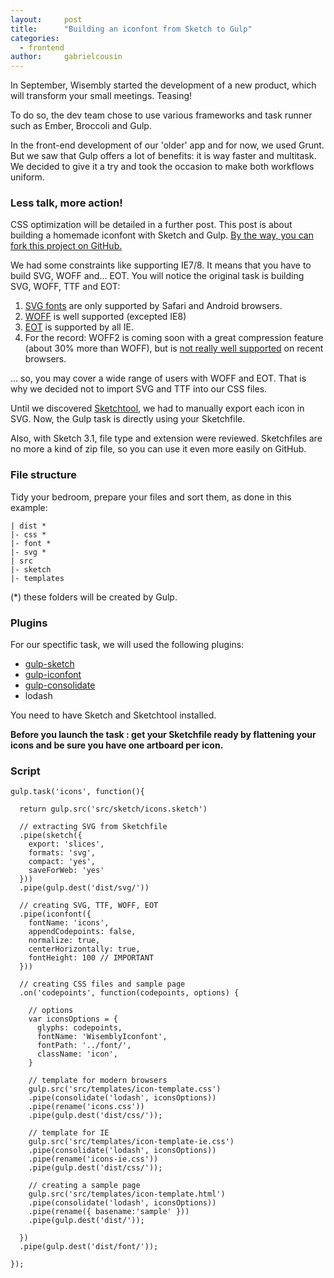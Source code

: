 ```yaml
---
layout:     post
title:      "Building an iconfont from Sketch to Gulp"
categories:
  - frontend
author:     gabrielcousin
---
```


In September, Wisembly started the development of a new product, which will transform your small meetings. Teasing!

To do so, the dev team chose to use various frameworks and task runner such as Ember, Broccoli and Gulp.

In the front-end development of our 'older' app and for now, we used Grunt. But we saw that Gulp offers a lot of benefits: it is way faster and multitask. We decided to give it a try and took the occasion to make both workflows uniform.

### Less talk, more action!
CSS optimization will be detailed in a further post. This post is about building a homemade iconfont with Sketch and Gulp. [By the way, you can fork this project on GitHub.](https://github.com/Wisembly/wisemblyiconfont)

We had some constraints like supporting IE7/8. It means that you have to build SVG, WOFF and... EOT. You will notice the original task is building SVG, WOFF, TTF and EOT:

1. [SVG fonts](http://caniuse.com/#feat=svg-fonts) are only supported by Safari and Android browsers.
2. [WOFF](http://caniuse.com/#feat=woff) is well supported (excepted IE8)
3. [EOT](http://caniuse.com/#feat=eot) is supported by all IE.
4. For the record: WOFF2 is coming soon with a great compression feature (about 30% more than WOFF), but is [not really well supported](http://caniuse.com/#feat=woff2) on recent browsers.

… so, you may cover a wide range of users with WOFF and EOT. That is why we decided not to import SVG and TTF into our CSS files.


Until we discovered [Sketchtool](http://bohemiancoding.com/sketch/tool/), we had to manually export each icon in SVG. Now, the Gulp task is directly using your Sketchfile.

Also, with Sketch 3.1, file type and extension were reviewed. Sketchfiles are no more a kind of zip file, so you can use it even more easily on GitHub.

### File structure
Tidy your bedroom, prepare your files and sort them, as done in this example:

	| dist *
	|- css *
	|- font *
	|- svg *
	| src
	|- sketch
	|- templates

(*) these folders will be created by Gulp.

### Plugins
For our spectific task, we will used the following plugins:

* [gulp-sketch](https://github.com/cognitom/gulp-sketch)
* [gulp-iconfont](https://github.com/nfroidure/gulp-iconfont)
* [gulp-consolidate](https://github.com/timrwood/gulp-consolidate)
* lodash

You need to have Sketch and Sketchtool installed.

__Before you launch the task : get your Sketchfile ready by flattening your icons and be sure you have one artboard per icon.__

### Script

	gulp.task('icons', function(){

	  return gulp.src('src/sketch/icons.sketch')

	  // extracting SVG from Sketchfile
	  .pipe(sketch({
	    export: 'slices',
	    formats: 'svg',
	    compact: 'yes',
	    saveForWeb: 'yes'
	  }))
	  .pipe(gulp.dest('dist/svg/'))

	  // creating SVG, TTF, WOFF, EOT
	  .pipe(iconfont({
	    fontName: 'icons',
	    appendCodepoints: false,
	    normalize: true,
	    centerHorizontally: true,
	    fontHeight: 100 // IMPORTANT
	  }))

	  // creating CSS files and sample page
	  .on('codepoints', function(codepoints, options) {

	    // options
	    var iconsOptions = {
	      glyphs: codepoints,
	      fontName: 'WisemblyIconfont',
	      fontPath: '../font/',
	      className: 'icon',
	    }

	    // template for modern browsers
	    gulp.src('src/templates/icon-template.css')
	    .pipe(consolidate('lodash', iconsOptions))
	    .pipe(rename('icons.css'))
	    .pipe(gulp.dest('dist/css/'));

	    // template for IE
	    gulp.src('src/templates/icon-template-ie.css')
	    .pipe(consolidate('lodash', iconsOptions))
	    .pipe(rename('icons-ie.css'))
	    .pipe(gulp.dest('dist/css/'));

	    // creating a sample page
	    gulp.src('src/templates/icon-template.html')
	    .pipe(consolidate('lodash', iconsOptions))
	    .pipe(rename({ basename:'sample' }))
	    .pipe(gulp.dest('dist/'));

	  })
	  .pipe(gulp.dest('dist/font/'));

	});
